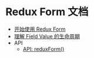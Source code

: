 # Redux Form 文档

- [开始使用 Redux Form](getting-started.md)
- [理解 Field Value 的生命周期](field-value-lifecycle.md)
- API
  - [API: reduxForm()](api-reduxform.md)
